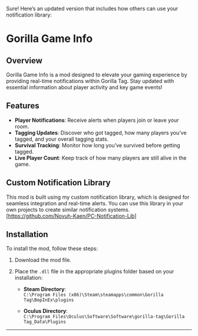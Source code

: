 Sure! Here’s an updated version that includes how others can use your notification library:

# Gorilla Game Info

## Overview
Gorilla Game Info is a mod designed to elevate your gaming experience by providing real-time notifications within Gorilla Tag. Stay updated with essential information about player activity and key game events!

## Features
- **Player Notifications**: Receive alerts when players join or leave your room.
- **Tagging Updates**: Discover who got tagged, how many players you’ve tagged, and your overall tagging stats.
- **Survival Tracking**: Monitor how long you’ve survived before getting tagged.
- **Live Player Count**: Keep track of how many players are still alive in the game.

## Custom Notification Library
This mod is built using my custom notification library, which is designed for seamless integration and real-time alerts. You can use this library in your own projects to create similar notification systems. [https://github.com/Novuh-Kaen/PC-Notification-Lib]

## Installation
To install the mod, follow these steps:

1. Download the mod file.
2. Place the `.dll` file in the appropriate plugins folder based on your installation:

   - **Steam Directory**:  
     `C:\Program Files (x86)\Steam\steamapps\common\Gorilla Tag\BepInEx\plugins`
   
   - **Oculus Directory**:  
     `C:\Program Files\Oculus\Software\Software\gorilla-tag\Gorilla Tag_Data\Plugins`

---
